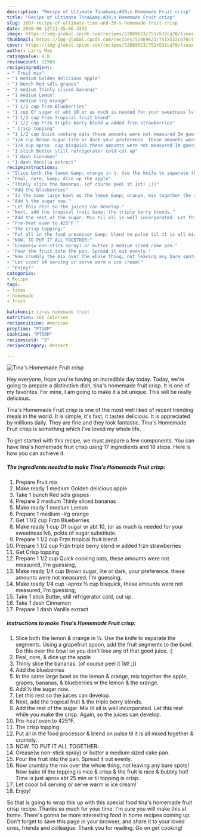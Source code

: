 ```yaml
---
description: "Recipe of Ultimate Tina&amp;#39;s Homemade Fruit crisp"
title: "Recipe of Ultimate Tina&amp;#39;s Homemade Fruit crisp"
slug: 1607-recipe-of-ultimate-tina-and-39-s-homemade-fruit-crisp
date: 2020-08-12T21:45:06.333Z
image: https://img-global.cpcdn.com/recipes/52889623/751x532cq70/tinas-homemade-fruit-crisp-recipe-main-photo.jpg
thumbnail: https://img-global.cpcdn.com/recipes/52889623/751x532cq70/tinas-homemade-fruit-crisp-recipe-main-photo.jpg
cover: https://img-global.cpcdn.com/recipes/52889623/751x532cq70/tinas-homemade-fruit-crisp-recipe-main-photo.jpg
author: Larry May
ratingvalue: 4.8
reviewcount: 11969
recipeingredient:
- " Fruit mix"
- "1 medium Golden delicious apple"
- "1 bunch Red sdls grapes"
- "2 medium Thinly sliced bananas"
- "1 medium Lemon"
- "1 medium lrg orange"
- "1 1/2 cup Frzn Blueberries"
- "1 cup Of sugar or abt 10 or as much is needed for your sweetness lvl pckts of sugar substitute"
- "1 1/2 cup Frzn tropical fruit blend"
- "1 1/2 cup Frzn triple berry blend w added frzn strawberries"
- " Crisp topping"
- "1 1/2 cup Quick cooking oats these amounts were not measured Im guessing"
- "1/4 cup Brown sugar lite or dark your preference  these amounts were not measured Im guessing"
- "1/4 cup aprox  cup bisquick these amounts were not measured Im guessing"
- "1 stick Butter still refrigerator cold cut up"
- "1 dash Cinnamon"
- "1 dash Vanilla extract"
recipeinstructions:
- "Slice both the lemon &amp; orange in ½. Use the knife to separate the segments. Using a grapefruit spoon, add the fruit segments to the bowl. Do this over the bowl so you don&#39;t lose any of that good juice. :)"
- "Peal, core, &amp; dice up the apple"
- "Thinly slice the bananas. (of course peel it 1st! ;))"
- "Add the blueberries"
- "In the same large bowl as the lemon &amp; orange, mix together the apple, grapes, bananas, &amp; blueberries w the lemon &amp; the orange."
- "Add ½ the sugar now."
- "Let this rest so the juices can develop."
- "Next, add the tropical fruit &amp; the triple berry blends."
- "Add the rest of the sugar. Mix til all is well incorporated. Let this rest while you make the crisp. Again, so the juices can develop."
- "Pre-heat oven to 425°F."
- "The crisp topping:"
- "Put all in the food processor &amp; blend on pulse til it is all mixed together &amp; crumbly."
- "NOW, TO PUT IT ALL TOGETHER:"
- "Grease(w non-stick spray) or butter a medium sized cake pan."
- "Pour the fruit into the pan. Spread it out evenly."
- "Now crumbly the mix over the whole thing, not leaving any bare spots! Now bake til the topping is nice &amp; crisp &amp; the fruit is nice &amp; bubbly hot! Time is just aprox abt 25 min or til topping is crisp."
- "Let coool b4 serving or serve warm w ice cream!"
- "Enjoy!"
categories:
- Recipe
tags:
- tinas
- homemade
- fruit

katakunci: tinas homemade fruit 
nutrition: 160 calories
recipecuisine: American
preptime: "PT10M"
cooktime: "PT56M"
recipeyield: "3"
recipecategory: Dessert

---
```



![Tina&#39;s Homemade Fruit crisp](https://img-global.cpcdn.com/recipes/52889623/751x532cq70/tinas-homemade-fruit-crisp-recipe-main-photo.jpg)

Hey everyone, hope you're having an incredible day today. Today, we're going to prepare a distinctive dish, tina&#39;s homemade fruit crisp. It is one of my favorites. For mine, I am going to make it a bit unique. This will be really delicious.



Tina&#39;s Homemade Fruit crisp is one of the most well liked of recent trending meals in the world. It is simple, it's fast, it tastes delicious. It is appreciated by millions daily. They are fine and they look fantastic. Tina&#39;s Homemade Fruit crisp is something which I've loved my whole life.


To get started with this recipe, we must prepare a few components. You can have tina&#39;s homemade fruit crisp using 17 ingredients and 18 steps. Here is how you can achieve it.

<!--inarticleads1-->

##### The ingredients needed to make Tina&#39;s Homemade Fruit crisp:

1. Prepare  Fruit mix
1. Make ready 1 medium Golden delicious apple
1. Take 1 bunch Red sdls grapes
1. Prepare 2 medium Thinly sliced bananas
1. Make ready 1 medium Lemon
1. Prepare 1 medium -lrg orange
1. Get 1 1/2 cup Frzn Blueberries
1. Make ready 1 cup Of sugar or abt 10, (or as much is needed for your sweetness lvl), pckts of sugar substitute.
1. Prepare 1 1/2 cup Frzn tropical fruit blend
1. Prepare 1 1/2 cup Frzn triple berry blend w added frzn strawberries
1. Get  Crisp topping
1. Prepare 1 1/2 cup Quick cooking oats, these amounts were not measured, I&#39;m guessing,
1. Make ready 1/4 cup Brown sugar, lite or dark, your preference.  these amounts were not measured, I&#39;m guessing,
1. Make ready 1/4 cup -aprox ½ cup bisquick, these amounts were not measured, I&#39;m guessing,
1. Take 1 stick Butter, still refrigerator cold, cut up.
1. Take 1 dash Cinnamon
1. Prepare 1 dash Vanilla extract




<!--inarticleads2-->

##### Instructions to make Tina&#39;s Homemade Fruit crisp:

1. Slice both the lemon &amp; orange in ½. Use the knife to separate the segments. Using a grapefruit spoon, add the fruit segments to the bowl. Do this over the bowl so you don&#39;t lose any of that good juice. :)
1. Peal, core, &amp; dice up the apple
1. Thinly slice the bananas. (of course peel it 1st! ;))
1. Add the blueberries
1. In the same large bowl as the lemon &amp; orange, mix together the apple, grapes, bananas, &amp; blueberries w the lemon &amp; the orange.
1. Add ½ the sugar now.
1. Let this rest so the juices can develop.
1. Next, add the tropical fruit &amp; the triple berry blends.
1. Add the rest of the sugar. Mix til all is well incorporated. Let this rest while you make the crisp. Again, so the juices can develop.
1. Pre-heat oven to 425°F.
1. The crisp topping:
1. Put all in the food processor &amp; blend on pulse til it is all mixed together &amp; crumbly.
1. NOW, TO PUT IT ALL TOGETHER:
1. Grease(w non-stick spray) or butter a medium sized cake pan.
1. Pour the fruit into the pan. Spread it out evenly.
1. Now crumbly the mix over the whole thing, not leaving any bare spots! Now bake til the topping is nice &amp; crisp &amp; the fruit is nice &amp; bubbly hot! Time is just aprox abt 25 min or til topping is crisp.
1. Let coool b4 serving or serve warm w ice cream!
1. Enjoy!




So that is going to wrap this up with this special food tina&#39;s homemade fruit crisp recipe. Thanks so much for your time. I'm sure you will make this at home. There's gonna be more interesting food in home recipes coming up. Don't forget to save this page in your browser, and share it to your loved ones, friends and colleague. Thank you for reading. Go on get cooking!
